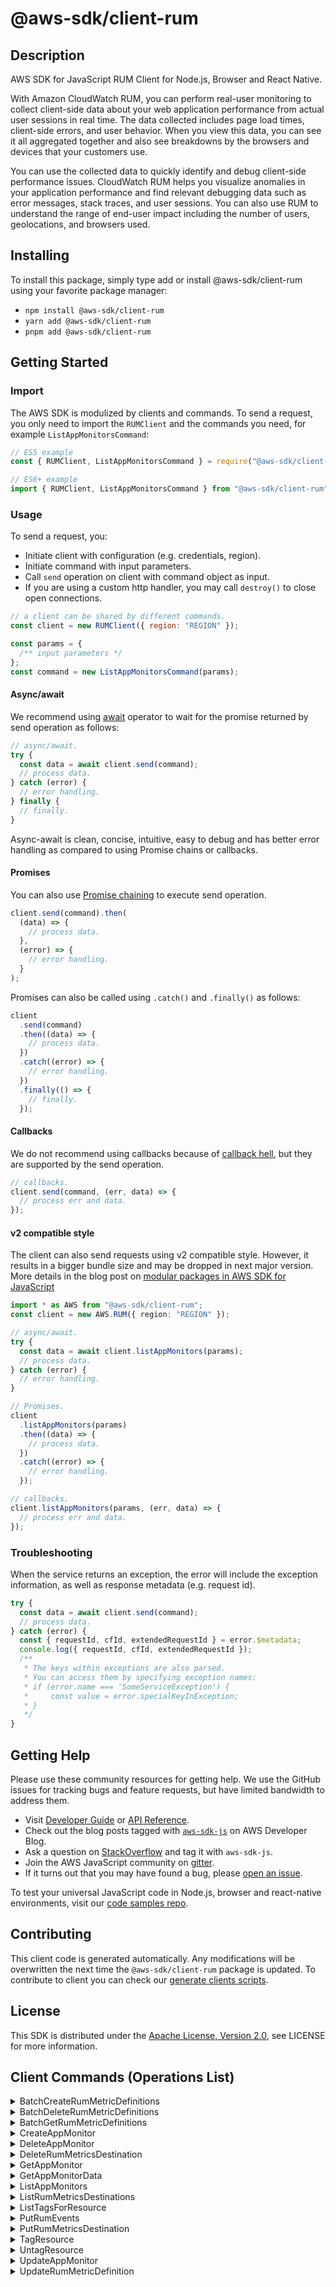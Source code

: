 <!-- generated file, do not edit directly -->

# @aws-sdk/client-rum

## Description

AWS SDK for JavaScript RUM Client for Node.js, Browser and React Native.

<p>With Amazon CloudWatch RUM, you can perform real-user monitoring to collect client-side data about
your web application performance from actual user sessions in real time. The data collected includes page load
times, client-side errors, and user behavior. When you view this data, you can see it all aggregated together and
also see breakdowns by the browsers and devices that your customers use.</p>
<p>You can use the collected data to quickly identify and debug client-side performance issues. CloudWatch
RUM helps you visualize anomalies in your application performance and find relevant debugging data such as error
messages, stack traces, and user sessions. You can also use RUM to
understand the range of end-user impact including the number of users, geolocations, and browsers used.</p>

## Installing

To install this package, simply type add or install @aws-sdk/client-rum
using your favorite package manager:

- `npm install @aws-sdk/client-rum`
- `yarn add @aws-sdk/client-rum`
- `pnpm add @aws-sdk/client-rum`

## Getting Started

### Import

The AWS SDK is modulized by clients and commands.
To send a request, you only need to import the `RUMClient` and
the commands you need, for example `ListAppMonitorsCommand`:

```js
// ES5 example
const { RUMClient, ListAppMonitorsCommand } = require("@aws-sdk/client-rum");
```

```ts
// ES6+ example
import { RUMClient, ListAppMonitorsCommand } from "@aws-sdk/client-rum";
```

### Usage

To send a request, you:

- Initiate client with configuration (e.g. credentials, region).
- Initiate command with input parameters.
- Call `send` operation on client with command object as input.
- If you are using a custom http handler, you may call `destroy()` to close open connections.

```js
// a client can be shared by different commands.
const client = new RUMClient({ region: "REGION" });

const params = {
  /** input parameters */
};
const command = new ListAppMonitorsCommand(params);
```

#### Async/await

We recommend using [await](https://developer.mozilla.org/en-US/docs/Web/JavaScript/Reference/Operators/await)
operator to wait for the promise returned by send operation as follows:

```js
// async/await.
try {
  const data = await client.send(command);
  // process data.
} catch (error) {
  // error handling.
} finally {
  // finally.
}
```

Async-await is clean, concise, intuitive, easy to debug and has better error handling
as compared to using Promise chains or callbacks.

#### Promises

You can also use [Promise chaining](https://developer.mozilla.org/en-US/docs/Web/JavaScript/Guide/Using_promises#chaining)
to execute send operation.

```js
client.send(command).then(
  (data) => {
    // process data.
  },
  (error) => {
    // error handling.
  }
);
```

Promises can also be called using `.catch()` and `.finally()` as follows:

```js
client
  .send(command)
  .then((data) => {
    // process data.
  })
  .catch((error) => {
    // error handling.
  })
  .finally(() => {
    // finally.
  });
```

#### Callbacks

We do not recommend using callbacks because of [callback hell](http://callbackhell.com/),
but they are supported by the send operation.

```js
// callbacks.
client.send(command, (err, data) => {
  // process err and data.
});
```

#### v2 compatible style

The client can also send requests using v2 compatible style.
However, it results in a bigger bundle size and may be dropped in next major version. More details in the blog post
on [modular packages in AWS SDK for JavaScript](https://aws.amazon.com/blogs/developer/modular-packages-in-aws-sdk-for-javascript/)

```ts
import * as AWS from "@aws-sdk/client-rum";
const client = new AWS.RUM({ region: "REGION" });

// async/await.
try {
  const data = await client.listAppMonitors(params);
  // process data.
} catch (error) {
  // error handling.
}

// Promises.
client
  .listAppMonitors(params)
  .then((data) => {
    // process data.
  })
  .catch((error) => {
    // error handling.
  });

// callbacks.
client.listAppMonitors(params, (err, data) => {
  // process err and data.
});
```

### Troubleshooting

When the service returns an exception, the error will include the exception information,
as well as response metadata (e.g. request id).

```js
try {
  const data = await client.send(command);
  // process data.
} catch (error) {
  const { requestId, cfId, extendedRequestId } = error.$metadata;
  console.log({ requestId, cfId, extendedRequestId });
  /**
   * The keys within exceptions are also parsed.
   * You can access them by specifying exception names:
   * if (error.name === 'SomeServiceException') {
   *     const value = error.specialKeyInException;
   * }
   */
}
```

## Getting Help

Please use these community resources for getting help.
We use the GitHub issues for tracking bugs and feature requests, but have limited bandwidth to address them.

- Visit [Developer Guide](https://docs.aws.amazon.com/sdk-for-javascript/v3/developer-guide/welcome.html)
  or [API Reference](https://docs.aws.amazon.com/AWSJavaScriptSDK/v3/latest/index.html).
- Check out the blog posts tagged with [`aws-sdk-js`](https://aws.amazon.com/blogs/developer/tag/aws-sdk-js/)
  on AWS Developer Blog.
- Ask a question on [StackOverflow](https://stackoverflow.com/questions/tagged/aws-sdk-js) and tag it with `aws-sdk-js`.
- Join the AWS JavaScript community on [gitter](https://gitter.im/aws/aws-sdk-js-v3).
- If it turns out that you may have found a bug, please [open an issue](https://github.com/aws/aws-sdk-js-v3/issues/new/choose).

To test your universal JavaScript code in Node.js, browser and react-native environments,
visit our [code samples repo](https://github.com/aws-samples/aws-sdk-js-tests).

## Contributing

This client code is generated automatically. Any modifications will be overwritten the next time the `@aws-sdk/client-rum` package is updated.
To contribute to client you can check our [generate clients scripts](https://github.com/aws/aws-sdk-js-v3/tree/main/scripts/generate-clients).

## License

This SDK is distributed under the
[Apache License, Version 2.0](http://www.apache.org/licenses/LICENSE-2.0),
see LICENSE for more information.

## Client Commands (Operations List)

<details>
<summary>
BatchCreateRumMetricDefinitions
</summary>

[Command API Reference](https://docs.aws.amazon.com/AWSJavaScriptSDK/v3/latest/client/rum/command/BatchCreateRumMetricDefinitionsCommand/) / [Input](https://docs.aws.amazon.com/AWSJavaScriptSDK/v3/latest/Package/-aws-sdk-client-rum/Interface/BatchCreateRumMetricDefinitionsCommandInput/) / [Output](https://docs.aws.amazon.com/AWSJavaScriptSDK/v3/latest/Package/-aws-sdk-client-rum/Interface/BatchCreateRumMetricDefinitionsCommandOutput/)

</details>
<details>
<summary>
BatchDeleteRumMetricDefinitions
</summary>

[Command API Reference](https://docs.aws.amazon.com/AWSJavaScriptSDK/v3/latest/client/rum/command/BatchDeleteRumMetricDefinitionsCommand/) / [Input](https://docs.aws.amazon.com/AWSJavaScriptSDK/v3/latest/Package/-aws-sdk-client-rum/Interface/BatchDeleteRumMetricDefinitionsCommandInput/) / [Output](https://docs.aws.amazon.com/AWSJavaScriptSDK/v3/latest/Package/-aws-sdk-client-rum/Interface/BatchDeleteRumMetricDefinitionsCommandOutput/)

</details>
<details>
<summary>
BatchGetRumMetricDefinitions
</summary>

[Command API Reference](https://docs.aws.amazon.com/AWSJavaScriptSDK/v3/latest/client/rum/command/BatchGetRumMetricDefinitionsCommand/) / [Input](https://docs.aws.amazon.com/AWSJavaScriptSDK/v3/latest/Package/-aws-sdk-client-rum/Interface/BatchGetRumMetricDefinitionsCommandInput/) / [Output](https://docs.aws.amazon.com/AWSJavaScriptSDK/v3/latest/Package/-aws-sdk-client-rum/Interface/BatchGetRumMetricDefinitionsCommandOutput/)

</details>
<details>
<summary>
CreateAppMonitor
</summary>

[Command API Reference](https://docs.aws.amazon.com/AWSJavaScriptSDK/v3/latest/client/rum/command/CreateAppMonitorCommand/) / [Input](https://docs.aws.amazon.com/AWSJavaScriptSDK/v3/latest/Package/-aws-sdk-client-rum/Interface/CreateAppMonitorCommandInput/) / [Output](https://docs.aws.amazon.com/AWSJavaScriptSDK/v3/latest/Package/-aws-sdk-client-rum/Interface/CreateAppMonitorCommandOutput/)

</details>
<details>
<summary>
DeleteAppMonitor
</summary>

[Command API Reference](https://docs.aws.amazon.com/AWSJavaScriptSDK/v3/latest/client/rum/command/DeleteAppMonitorCommand/) / [Input](https://docs.aws.amazon.com/AWSJavaScriptSDK/v3/latest/Package/-aws-sdk-client-rum/Interface/DeleteAppMonitorCommandInput/) / [Output](https://docs.aws.amazon.com/AWSJavaScriptSDK/v3/latest/Package/-aws-sdk-client-rum/Interface/DeleteAppMonitorCommandOutput/)

</details>
<details>
<summary>
DeleteRumMetricsDestination
</summary>

[Command API Reference](https://docs.aws.amazon.com/AWSJavaScriptSDK/v3/latest/client/rum/command/DeleteRumMetricsDestinationCommand/) / [Input](https://docs.aws.amazon.com/AWSJavaScriptSDK/v3/latest/Package/-aws-sdk-client-rum/Interface/DeleteRumMetricsDestinationCommandInput/) / [Output](https://docs.aws.amazon.com/AWSJavaScriptSDK/v3/latest/Package/-aws-sdk-client-rum/Interface/DeleteRumMetricsDestinationCommandOutput/)

</details>
<details>
<summary>
GetAppMonitor
</summary>

[Command API Reference](https://docs.aws.amazon.com/AWSJavaScriptSDK/v3/latest/client/rum/command/GetAppMonitorCommand/) / [Input](https://docs.aws.amazon.com/AWSJavaScriptSDK/v3/latest/Package/-aws-sdk-client-rum/Interface/GetAppMonitorCommandInput/) / [Output](https://docs.aws.amazon.com/AWSJavaScriptSDK/v3/latest/Package/-aws-sdk-client-rum/Interface/GetAppMonitorCommandOutput/)

</details>
<details>
<summary>
GetAppMonitorData
</summary>

[Command API Reference](https://docs.aws.amazon.com/AWSJavaScriptSDK/v3/latest/client/rum/command/GetAppMonitorDataCommand/) / [Input](https://docs.aws.amazon.com/AWSJavaScriptSDK/v3/latest/Package/-aws-sdk-client-rum/Interface/GetAppMonitorDataCommandInput/) / [Output](https://docs.aws.amazon.com/AWSJavaScriptSDK/v3/latest/Package/-aws-sdk-client-rum/Interface/GetAppMonitorDataCommandOutput/)

</details>
<details>
<summary>
ListAppMonitors
</summary>

[Command API Reference](https://docs.aws.amazon.com/AWSJavaScriptSDK/v3/latest/client/rum/command/ListAppMonitorsCommand/) / [Input](https://docs.aws.amazon.com/AWSJavaScriptSDK/v3/latest/Package/-aws-sdk-client-rum/Interface/ListAppMonitorsCommandInput/) / [Output](https://docs.aws.amazon.com/AWSJavaScriptSDK/v3/latest/Package/-aws-sdk-client-rum/Interface/ListAppMonitorsCommandOutput/)

</details>
<details>
<summary>
ListRumMetricsDestinations
</summary>

[Command API Reference](https://docs.aws.amazon.com/AWSJavaScriptSDK/v3/latest/client/rum/command/ListRumMetricsDestinationsCommand/) / [Input](https://docs.aws.amazon.com/AWSJavaScriptSDK/v3/latest/Package/-aws-sdk-client-rum/Interface/ListRumMetricsDestinationsCommandInput/) / [Output](https://docs.aws.amazon.com/AWSJavaScriptSDK/v3/latest/Package/-aws-sdk-client-rum/Interface/ListRumMetricsDestinationsCommandOutput/)

</details>
<details>
<summary>
ListTagsForResource
</summary>

[Command API Reference](https://docs.aws.amazon.com/AWSJavaScriptSDK/v3/latest/client/rum/command/ListTagsForResourceCommand/) / [Input](https://docs.aws.amazon.com/AWSJavaScriptSDK/v3/latest/Package/-aws-sdk-client-rum/Interface/ListTagsForResourceCommandInput/) / [Output](https://docs.aws.amazon.com/AWSJavaScriptSDK/v3/latest/Package/-aws-sdk-client-rum/Interface/ListTagsForResourceCommandOutput/)

</details>
<details>
<summary>
PutRumEvents
</summary>

[Command API Reference](https://docs.aws.amazon.com/AWSJavaScriptSDK/v3/latest/client/rum/command/PutRumEventsCommand/) / [Input](https://docs.aws.amazon.com/AWSJavaScriptSDK/v3/latest/Package/-aws-sdk-client-rum/Interface/PutRumEventsCommandInput/) / [Output](https://docs.aws.amazon.com/AWSJavaScriptSDK/v3/latest/Package/-aws-sdk-client-rum/Interface/PutRumEventsCommandOutput/)

</details>
<details>
<summary>
PutRumMetricsDestination
</summary>

[Command API Reference](https://docs.aws.amazon.com/AWSJavaScriptSDK/v3/latest/client/rum/command/PutRumMetricsDestinationCommand/) / [Input](https://docs.aws.amazon.com/AWSJavaScriptSDK/v3/latest/Package/-aws-sdk-client-rum/Interface/PutRumMetricsDestinationCommandInput/) / [Output](https://docs.aws.amazon.com/AWSJavaScriptSDK/v3/latest/Package/-aws-sdk-client-rum/Interface/PutRumMetricsDestinationCommandOutput/)

</details>
<details>
<summary>
TagResource
</summary>

[Command API Reference](https://docs.aws.amazon.com/AWSJavaScriptSDK/v3/latest/client/rum/command/TagResourceCommand/) / [Input](https://docs.aws.amazon.com/AWSJavaScriptSDK/v3/latest/Package/-aws-sdk-client-rum/Interface/TagResourceCommandInput/) / [Output](https://docs.aws.amazon.com/AWSJavaScriptSDK/v3/latest/Package/-aws-sdk-client-rum/Interface/TagResourceCommandOutput/)

</details>
<details>
<summary>
UntagResource
</summary>

[Command API Reference](https://docs.aws.amazon.com/AWSJavaScriptSDK/v3/latest/client/rum/command/UntagResourceCommand/) / [Input](https://docs.aws.amazon.com/AWSJavaScriptSDK/v3/latest/Package/-aws-sdk-client-rum/Interface/UntagResourceCommandInput/) / [Output](https://docs.aws.amazon.com/AWSJavaScriptSDK/v3/latest/Package/-aws-sdk-client-rum/Interface/UntagResourceCommandOutput/)

</details>
<details>
<summary>
UpdateAppMonitor
</summary>

[Command API Reference](https://docs.aws.amazon.com/AWSJavaScriptSDK/v3/latest/client/rum/command/UpdateAppMonitorCommand/) / [Input](https://docs.aws.amazon.com/AWSJavaScriptSDK/v3/latest/Package/-aws-sdk-client-rum/Interface/UpdateAppMonitorCommandInput/) / [Output](https://docs.aws.amazon.com/AWSJavaScriptSDK/v3/latest/Package/-aws-sdk-client-rum/Interface/UpdateAppMonitorCommandOutput/)

</details>
<details>
<summary>
UpdateRumMetricDefinition
</summary>

[Command API Reference](https://docs.aws.amazon.com/AWSJavaScriptSDK/v3/latest/client/rum/command/UpdateRumMetricDefinitionCommand/) / [Input](https://docs.aws.amazon.com/AWSJavaScriptSDK/v3/latest/Package/-aws-sdk-client-rum/Interface/UpdateRumMetricDefinitionCommandInput/) / [Output](https://docs.aws.amazon.com/AWSJavaScriptSDK/v3/latest/Package/-aws-sdk-client-rum/Interface/UpdateRumMetricDefinitionCommandOutput/)

</details>
